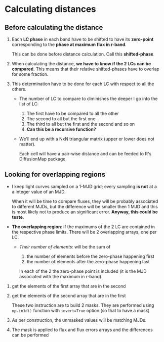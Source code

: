 Calculating distances
======================

Before calculating the distance
-------------------------------

1. Each __LC phase__  in each band have to be shifted to have its __zero-point__ 
   corresponding to the __phase at maximum flux in r-band__.

   This can be done before distance calculation. Call this **shifted-phase**.

2. When calculating the distance, **we have to know if the 2 LCs can be 
   compared**. This means that their relative shifted-phases have to overlap
   for some fraction.

3. This determination have to be done for each LC with respect to all the others.
   - The number of LC to compare to diminishes the deeper I go into the list of
     LC: 
     1. The first have to be compared to all the other
     2. The second to all but the first one 
     3. The third to all but the first and the second and so on
     4. **Can this be a recursive function?**

   - We'll end up with a NxN triangular matrix (upper or lower does not matter).

     Each cell will have a pair-wise distance and can be feeded to R's
     DiffusionMap package.


Looking for overlapping regions
-------------------------------
- I keep light curves sampled on a 1-MJD grid; every sampling **is not** at a 
  a integer value of an MJD.

  When it will be time to compare fluxes, they will be probably associated to 
  different MJDs, but the difference will be smaller then 1 MJD and this 
  is most likely not to produce an significant error. **Anyway, this could be
  teste**.

- **The overlapping region**: if the maximums of the 2 LC are contained in the 
  respective phase limits. There will be 2 overlapping arrays, one per LC.
    - *Their number of elements*: will be the sum of 
      1. the number of elements before the zero-phase happening first
      2. the number of elements after the zero-phase happening last

      In each of the 2 the zero-phase point is included (it is the MJD 
      associated with the maximum in r-band).

1. get the elements of the first array that are in the second
2. get the elements of the second array that are in the first

   These two instruction are to build 2 masks. They are performed using
   `np.in1d()` function with `invert=True` option (so that to have a mask)
3. As per construction, the unmasked values will be matching MJDs.
4. The mask is applied to flux and flux errors arrays and the differences
   can be performed 
  
